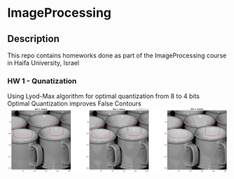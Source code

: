 # ImageProcessing
## Description
This repo contains homeworks done as part of the ImageProcessing course in Haifa University, Israel</br>

### HW 1 - Qunatization
Using Lyod-Max algorithm for optimal quantization from 8 to 4 bits</br>
Optimal Quantization improves False Contours
![alt text](HW_1/Results/Section_A.png)

